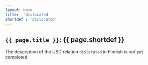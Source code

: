 ```yaml
---
layout: base
title:  'dislocated'
shortdef : 'dislocated'
---
```


## `{{ page.title }}`: {{ page.shortdef }}

The description of the USD relation `dislocated` in Finnish is not yet completed.
